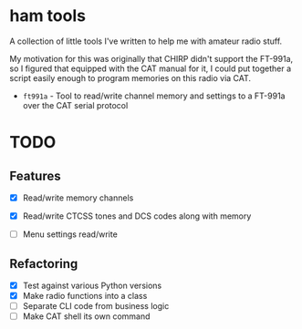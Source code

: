 # ham tools

A collection of little tools I've written to help me with amateur radio stuff.

My motivation for this was originally that CHIRP didn't support the FT-991a, so
I figured that equipped with the CAT manual for it, I could put together a
script easily enough to program memories on this radio via CAT.

* `ft991a` - Tool to read/write channel memory and settings to a FT-991a over the CAT serial protocol


# TODO

## Features
- [x] Read/write memory channels
- [x] Read/write CTCSS tones and DCS codes along with memory
- [ ] Menu settings read/write


## Refactoring

- [x] Test against various Python versions
- [x] Make radio functions into a class
- [ ] Separate CLI code from business logic
- [ ] Make CAT shell its own command
